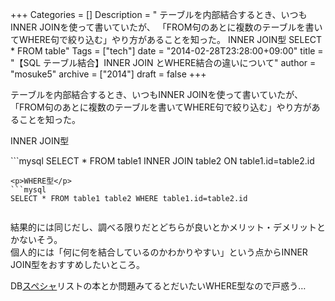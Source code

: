 +++
Categories = []
Description = " テーブルを内部結合するとき、いつもINNER JOINを使って書いていたが、 「FROM句のあとに複数のテーブルを書いてWHERE句で絞り込む」やり方があることを知った。  INNER JOIN型  SELECT * FROM table"
Tags = ["tech"]
date = "2014-02-28T23:28:00+09:00"
title = "【SQL テーブル結合】INNER JOIN とWHERE結合の違いについて"
author = "mosuke5"
archive = ["2014"]
draft = false
+++

<body>
<p>テーブルを内部結合するとき、いつもINNER JOINを使って書いていたが、<br>
「FROM句のあとに複数のテーブルを書いてWHERE句で絞り込む」やり方があることを知った。</p>
<p>INNER JOIN型</p>
```mysql
SELECT * FROM table1 INNER JOIN table2 ON table1.id=table2.id
 
```
<p>WHERE型</p>
```mysql
SELECT * FROM table1 table2 WHERE table1.id=table2.id
 
```
<p>結果的には同じだし、調べる限りだとどちらが良いとかメリット・デメリットとかないそう。<br>
個人的には「何に何を結合しているのかわかりやすい」という点からINNER JOIN型をおすすめしたいところ。</p>
<p>DB<a class="keyword" href="http://d.hatena.ne.jp/keyword/%A5%B9%A5%DA%A5%B7%A5%E3">スペシャ</a>リストの本とか問題みてるとだいたいWHERE型なので戸惑う…</p>
</body>
